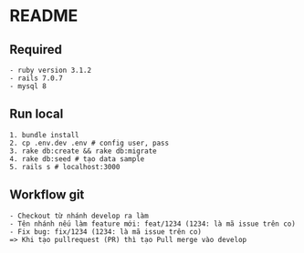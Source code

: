 # README

## Required

```
- ruby version 3.1.2
- rails 7.0.7
- mysql 8
```

## Run local

```
1. bundle install
2. cp .env.dev .env # config user, pass
3. rake db:create && rake db:migrate
4. rake db:seed # tạo data sample
5. rails s # localhost:3000
```

## Workflow git

```
- Checkout từ nhánh develop ra làm
- Tên nhánh nếu làm feature mới: feat/1234 (1234: là mã issue trên co)
- Fix bug: fix/1234 (1234: là mã issue trên co)
=> Khi tạo pullrequest (PR) thì tạo Pull merge vào develop
```